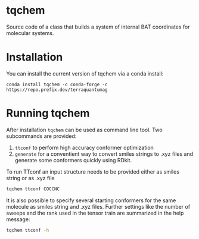 # tqchem
Source code of a class that builds a system of internal BAT coordinates for molecular systems.

# Installation
You can install the current version of tqchem via a conda install:
```
conda install tqchem -c conda-forge -c https://repo.prefix.dev/terraquantumag
```

# Running tqchem
After installation `tqchem` can be used as command line tool.
Two subcommands are provided:
1. `ttconf` to perform high accuracy conformer optimization
2. `generate` for a conventient way to
   convert smiles strings to .xyz files and generate some conformers quickly
   using RDkit.

To run TTconf an input structure needs to be provided either as smiles
string or as .xyz file
```sh
tqchem ttconf COCCNC
```
It is also possible to specify several starting conformers for the same molecule
as smiles string and .xyz files.
Further settings like the number of sweeps and the rank used in the
tensor train are summarized in the help message:
```sh
tqchem ttconf -h
```
